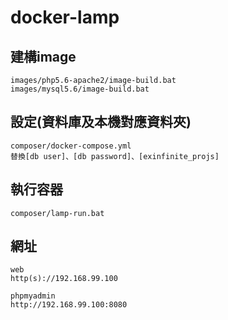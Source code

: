 # docker-lamp

## 建構image
    images/php5.6-apache2/image-build.bat
    images/mysql5.6/image-build.bat

## 設定(資料庫及本機對應資料夾)
    composer/docker-compose.yml
    替換[db user]、[db password]、[exinfinite_projs]

## 執行容器
    composer/lamp-run.bat

## 網址
    web
    http(s)://192.168.99.100

    phpmyadmin
    http://192.168.99.100:8080